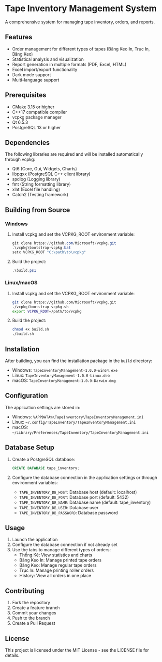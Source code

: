 # Tape Inventory Management System

A comprehensive system for managing tape inventory, orders, and reports.

## Features

- Order management for different types of tapes (Băng Keo In, Trục In, Băng Keo)
- Statistical analysis and visualization
- Report generation in multiple formats (PDF, Excel, HTML)
- Excel import/export functionality
- Dark mode support
- Multi-language support

## Prerequisites

- CMake 3.15 or higher
- C++17 compatible compiler
- vcpkg package manager
- Qt 6.5.3
- PostgreSQL 13 or higher

## Dependencies

The following libraries are required and will be installed automatically through vcpkg:
- Qt6 (Core, Gui, Widgets, Charts)
- libpqxx (PostgreSQL C++ client library)
- spdlog (Logging library)
- fmt (String formatting library)
- xlnt (Excel file handling)
- Catch2 (Testing framework)

## Building from Source

### Windows

1. Install vcpkg and set the VCPKG_ROOT environment variable:
   ```powershell
   git clone https://github.com/Microsoft/vcpkg.git
   .\vcpkg\bootstrap-vcpkg.bat
   setx VCPKG_ROOT "C:\path\to\vcpkg"
   ```

2. Build the project:
   ```powershell
   .\build.ps1
   ```

### Linux/macOS

1. Install vcpkg and set the VCPKG_ROOT environment variable:
   ```bash
   git clone https://github.com/Microsoft/vcpkg.git
   ./vcpkg/bootstrap-vcpkg.sh
   export VCPKG_ROOT=/path/to/vcpkg
   ```

2. Build the project:
   ```bash
   chmod +x build.sh
   ./build.sh
   ```

## Installation

After building, you can find the installation package in the `build` directory:
- Windows: `TapeInventoryManagement-1.0.0-win64.exe`
- Linux: `TapeInventoryManagement-1.0.0-Linux.deb`
- macOS: `TapeInventoryManagement-1.0.0-Darwin.dmg`

## Configuration

The application settings are stored in:
- Windows: `%APPDATA%\TapeInventory\TapeInventoryManagement.ini`
- Linux: `~/.config/TapeInventory/TapeInventoryManagement.ini`
- macOS: `~/Library/Preferences/TapeInventory/TapeInventoryManagement.ini`

## Database Setup

1. Create a PostgreSQL database:
   ```sql
   CREATE DATABASE tape_inventory;
   ```

2. Configure the database connection in the application settings or through environment variables:
   - `TAPE_INVENTORY_DB_HOST`: Database host (default: localhost)
   - `TAPE_INVENTORY_DB_PORT`: Database port (default: 5432)
   - `TAPE_INVENTORY_DB_NAME`: Database name (default: tape_inventory)
   - `TAPE_INVENTORY_DB_USER`: Database user
   - `TAPE_INVENTORY_DB_PASSWORD`: Database password

## Usage

1. Launch the application
2. Configure the database connection if not already set
3. Use the tabs to manage different types of orders:
   - Thống Kê: View statistics and charts
   - Băng Keo In: Manage printed tape orders
   - Băng Keo: Manage regular tape orders
   - Trục In: Manage printing roller orders
   - History: View all orders in one place

## Contributing

1. Fork the repository
2. Create a feature branch
3. Commit your changes
4. Push to the branch
5. Create a Pull Request

## License

This project is licensed under the MIT License - see the LICENSE file for details. 